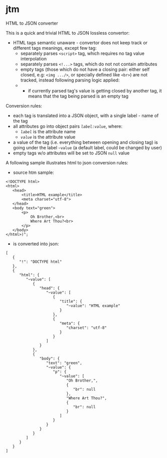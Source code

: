 # jtm

HTML to JSON converter

This is a quick and trivial HTML to JSON lossless convertor:
- HTML tags semantic unaware - convertor does not keep track or different tags meanings,
 except few tag:
  * separately parses `<script>` tag, which requires no tag value interpolation
  * separately parses `<!...>` tags, which do not not contain attributes
  * empty tags (those which do not have a closing pair: either self closed, e.g:
`<img .../>`, or specially defined like `<br>`) are not tracked, instead following parsing
logic applied:
  - - if currently parsed tag's value is getting closed by another tag, it means that the tag
being parsed is an empty tag

 Conversion rules:
 - each tag is translated into a JSON object, with a single label - name of the tag
 - all attributes go into object pairs *`label:value`*, where:
    * *`label`* is the attribute name
    * *`value`* is the attribute value
 - a value of the tag (i.e. everything between opening and closing tag) is going under the label 
`~value` (a default label, could be changed by user)
 - empty tags w/o attributes will be set to JSON `null` value
 
 A following sample illustrates html to json conversion rules:
- source htm sample:
```
<!DOCTYPE html>
<html>
   <head>
       <title>HTML example</title>
       <meta charset="utf-8">
   </head>
   <body text="green">
       <p>
           Oh Brother,<br>
           Where Art Thou?<br>
       </p>
   </body>
</html>)";
```
- is converted into json:
```
[
   {
      "!": "DOCTYPE html"
   },
   {
      "html": {
         "~value": [
            {
               "head": {
                  "~value": [
                     {
                        "title": {
                           "~value": "HTML example"
                        }
                     },
                     {
                        "meta": {
                           "charset": "utf-8"
                        }
                     }
                  ]
               }
            },
            {
               "body": {
                  "text": "green",
                  "~value": {
                     "p": {
                        "~value": [
                           "Oh Brother,",
                           {
                              "br": null
                           },
                           "Where Art Thou?",
                           {
                              "br": null
                           }
                        ]
                     }
                  }
               }
            }
         ]
      }
   }
]
```
